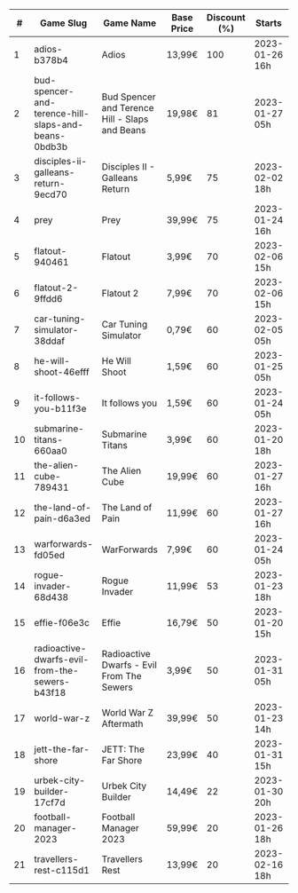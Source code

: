 |#|Game Slug|Game Name|Base Price|Discount (%)|Starts|Ends|
|---|---|---|---|---|---|---|
|1|adios-b378b4|Adios|13,99€|100|2023-01-26 16h|2023-02-02 16h|
|2|bud-spencer-and-terence-hill-slaps-and-beans-0bdb3b|Bud Spencer and Terence Hill - Slaps and Beans|19,98€|81|2023-01-27 05h|2023-02-12 05h|
|3|disciples-ii-galleans-return-9ecd70|Disciples II - Galleans Return|5,99€|75|2023-02-02 18h|2023-02-16 18h|
|4|prey|Prey|39,99€|75|2023-01-24 16h|2023-01-31 16h|
|5|flatout-940461|Flatout|3,99€|70|2023-02-06 15h|2023-02-20 15h|
|6|flatout-2-9ffdd6|Flatout 2|7,99€|70|2023-02-06 15h|2023-02-20 15h|
|7|car-tuning-simulator-38ddaf|Car Tuning Simulator|0,79€|60|2023-02-05 05h|2023-02-24 05h|
|8|he-will-shoot-46efff|He Will Shoot|1,59€|60|2023-01-25 05h|2023-02-08 05h|
|9|it-follows-you-b11f3e|It follows you|1,59€|60|2023-01-24 05h|2023-02-08 05h|
|10|submarine-titans-660aa0|Submarine Titans|3,99€|60|2023-01-20 18h|2023-01-24 18h|
|11|the-alien-cube-789431|The Alien Cube|19,99€|60|2023-01-27 16h|2023-01-29 16h|
|12|the-land-of-pain-d6a3ed|The Land of Pain|11,99€|60|2023-01-27 16h|2023-01-29 16h|
|13|warforwards-fd05ed|WarForwards|7,99€|60|2023-01-24 05h|2023-01-31 05h|
|14|rogue-invader-68d438|Rogue Invader|11,99€|53|2023-01-23 18h|2023-02-14 18h|
|15|effie-f06e3c|Effie|16,79€|50|2023-01-20 15h|2023-02-06 15h|
|16|radioactive-dwarfs-evil-from-the-sewers-b43f18|Radioactive Dwarfs - Evil From The Sewers|3,99€|50|2023-01-31 05h|2023-02-07 05h|
|17|world-war-z|World War Z Aftermath|39,99€|50|2023-01-23 14h|2023-01-30 01h|
|18|jett-the-far-shore|JETT: The Far Shore|23,99€|40|2023-01-31 15h|2023-02-14 15h|
|19|urbek-city-builder-17cf7d|Urbek City Builder|14,49€|22|2023-01-30 20h|2023-02-13 20h|
|20|football-manager-2023|Football Manager 2023|59,99€|20|2023-01-26 18h|2023-02-02 18h|
|21|travellers-rest-c115d1|Travellers Rest|13,99€|20|2023-02-16 18h|2023-02-27 18h|
